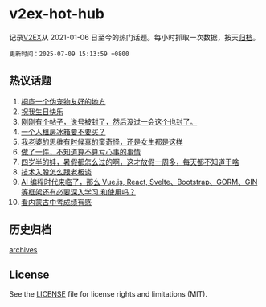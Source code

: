 # v2ex-hot-hub

 记录[V2EX](https://www.v2ex.com/)从 2021-01-06 日至今的热门话题。每小时抓取一次数据，按天[归档](archives)。

`更新时间：2025-07-09 15:13:59 +0800`

## 热议话题

1. [桐庐一个伪宠物友好的地方](https://www.v2ex.com/t/1143901)
1. [祝我生日快乐](https://www.v2ex.com/t/1143784)
1. [刚刚有个帖子，说号被封了，然后没过一会这个也封了。](https://www.v2ex.com/t/1143927)
1. [一个人租房冰箱要不要买？](https://www.v2ex.com/t/1143890)
1. [我老婆的思维有时候真的蛮奇怪，还是女生都是这样](https://www.v2ex.com/t/1143758)
1. [做了一件，不知道算不算亏心事的事情](https://www.v2ex.com/t/1143903)
1. [四岁半的娃，暑假都怎么过的啊，这才放假一周多，每天都不知道干啥](https://www.v2ex.com/t/1143893)
1. [技术入股怎么跟老板谈](https://www.v2ex.com/t/1143930)
1. [AI 编程时代来临了，那么 Vue.js, React, Svelte、Bootstrap、GORM、GIN 等框架还有必要深入学习 和使用吗？](https://www.v2ex.com/t/1143775)
1. [看内蒙古中考成绩有感](https://www.v2ex.com/t/1143891)

## 历史归档

[archives](archives)

## License

See the [LICENSE](LICENSE) file for license rights and limitations (MIT).
